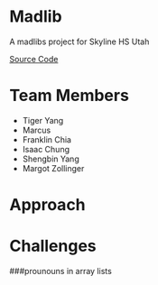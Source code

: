 # Madlib
A madlibs project for Skyline HS Utah 

[Source Code](https://github.com/fugu2000/madlib/tree/main/src)

# Team Members
* Tiger Yang
* Marcus
* Franklin Chia
* Isaac Chung
* Shengbin Yang
* Margot Zollinger

# Approach 
# Challenges

###prounouns in array lists
